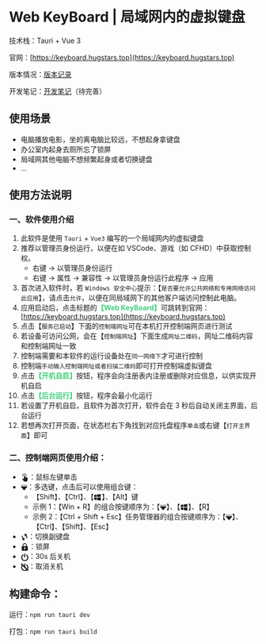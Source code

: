# Web KeyBoard | 局域网内的虚拟键盘

技术栈：Tauri + Vue 3

官网：[https://keyboard.hugstars.top](https://keyboard.hugstars.top)

版本情况：[版本记录](./VERSION.md)

开发笔记：[开发笔记](./NOTE.md)（待完善）

## 使用场景

- 电脑播放电影，坐的离电脑比较远，不想起身拿键盘
- 办公室内起身去厕所忘了锁屏
- 局域网其他电脑不想频繁起身或者切换键盘
- ...

## 使用方法说明

### 一、软件使用介绍

1. 此软件是使用 `Tauri` + `Vue3` 编写的一个局域网内的虚拟键盘
2. 推荐以管理员身份运行，以便在如 VSCode、游戏（如 CFHD）中获取控制权。
   - 右键 → 以管理员身份运行
   - 右键 → 属性 → 兼容性 → 以管理员身份运行此程序 → 应用
3. 首次进入软件时，若 `Windows 安全中心`提示：【`是否要允许公共网络和专用网络访问此应用`】，请点击`允许`，以便在同局域网下的其他客户端访问控制此电脑。
4. 应用启动后，点击标题的<b style="color:#41CF7D">【Web KeyBoard】</b>可跳转到官网：[https://keyboard.hugstars.top](https://keyboard.hugstars.top)
5. 点击【`服务已启动`】下面的`控制端网址`可在本机打开控制端网页进行测试
6. 若设备可访问公网，会在【`控制端网址`】下面生成`网址二维码`，网址二维码内容和控制端网址一致
7. 控制端需要和本软件的运行设备处在`同一网络下`才可进行控制
8. 控制端`手动输入控制端网址或者扫描二维码`即可打开控制端虚拟键盘
9. 点击<b style="color:#41CF7D">【开机自启】</b>按钮，程序会向注册表内注册或删除对应信息，以供实现开机自启
10. 点击<b style="color:#41CF7D">【后台运行】</b>按钮，程序会最小化运行
11. 若设置了开机自启，且软件为首次打开，软件会在 3 秒后自动关闭主界面，后台运行
12. 若想再次打开页面，在状态栏右下角找到对应托盘程序`单击`或右键【`打开主界面`】即可

### 二、控制端网页使用介绍：

- <svg style="width: 1rem;height: 1rem;vertical-align: middle;fill: currentColor;overflow: hidden;" viewBox="0 0 1024 1024" version="1.1" xmlns="http://www.w3.org/2000/svg"><path d="M598.4 355.2l3.2-3.2c32-60.8 32-128 0-188.8-32-57.6-96-92.8-163.2-92.8-32 0-64 9.6-92.8 25.6-48 25.6-80 67.2-92.8 118.4-12.8 48-3.2 96 22.4 137.6l3.2 6.4H198.4v-3.2C172.8 288 172.8 220.8 198.4 160c41.6-96 134.4-160 240-160 32 0 67.2 6.4 99.2 19.2 64 25.6 115.2 73.6 140.8 137.6 28.8 64 28.8 134.4 0 198.4v3.2h-80z" ></path><path d="M854.4 569.6c-6.4-32-35.2-57.6-64-57.6-19.2 0-35.2 9.6-44.8 22.4v-6.4c0-38.4-28.8-67.2-60.8-67.2s-60.8 32-60.8 67.2v-35.2c0-38.4-28.8-67.2-60.8-67.2s-60.8 32-60.8 67.2V272c0-38.4-28.8-67.2-60.8-67.2S384 236.8 384 272v390.4c0 19.2-12.8 35.2-32 35.2h-9.6L256 659.2c-9.6-6.4-19.2-3.2-28.8-6.4-32-9.6-60.8 32-60.8 67.2 0 22.4 25.6 51.2 38.4 64l233.6 240h358.4c9.6-44.8 44.8-214.4 57.6-320 3.2-51.2 6.4-99.2 0-134.4z" ></path></svg>：鼠标左键单击
- <svg style="width: .8rem;height: .8rem;vertical-align: middle;fill: currentColor;overflow: hidden;" viewBox="0 0 1226 1024" version="1.1" xmlns="http://www.w3.org/2000/svg" ><path d="M1211.564373 375.395954L656.151534 1004.500731a57.398712 57.398712 0 0 1-86.167895 0L14.5708 375.395954a57.445264 57.445264 0 0 1 43.060672-95.431759h1110.872229a57.445264 57.445264 0 0 1 43.060672 95.431759z" ></path><path d="M20.808779 153.901169h1184.517615a20.715675 20.715675 0 0 0 20.669123-20.669123V20.669122A20.715675 20.715675 0 0 0 1205.326394 0H20.669122A20.715675 20.715675 0 0 0 0 20.669122v112.562924a20.948435 20.948435 0 0 0 20.808779 20.669123z" opacity=".5" ></path></svg>：多选键，点击后可以使用组合键：
  - 【Shift】、【Ctrl】、【<svg style="width: 1rem;height: 1rem;vertical-align: middle;fill: currentColor;overflow: hidden;" viewBox="0 0 1024 1024" version="1.1" xmlns="http://www.w3.org/2000/svg"><path d="M454.656 863.232l-1.024-343.04 455.68 2.048 0 409.6zM453.632 143.36l455.68-68.608 0 378.88-455.68 0 0-310.272zM65.536 519.168l325.632 1.024 0 336.896-325.632-52.224 0-285.696zM65.536 453.632l0-251.904 325.632-52.224 0 304.128-325.632 0z"></path></svg>】、【Alt】键
  - 示例 1：【Win + R】的组合按键顺序为：【<svg style="width: .8rem;height: .8rem;vertical-align: middle;fill: currentColor;overflow: hidden;" viewBox="0 0 1226 1024" version="1.1" xmlns="http://www.w3.org/2000/svg" ><path d="M1211.564373 375.395954L656.151534 1004.500731a57.398712 57.398712 0 0 1-86.167895 0L14.5708 375.395954a57.445264 57.445264 0 0 1 43.060672-95.431759h1110.872229a57.445264 57.445264 0 0 1 43.060672 95.431759z" ></path><path d="M20.808779 153.901169h1184.517615a20.715675 20.715675 0 0 0 20.669123-20.669123V20.669122A20.715675 20.715675 0 0 0 1205.326394 0H20.669122A20.715675 20.715675 0 0 0 0 20.669122v112.562924a20.948435 20.948435 0 0 0 20.808779 20.669123z" opacity=".5" ></path></svg>】、【<svg style="width: 1rem;height: 1rem;vertical-align: middle;fill: currentColor;overflow: hidden;" viewBox="0 0 1024 1024" version="1.1" xmlns="http://www.w3.org/2000/svg"><path d="M454.656 863.232l-1.024-343.04 455.68 2.048 0 409.6zM453.632 143.36l455.68-68.608 0 378.88-455.68 0 0-310.272zM65.536 519.168l325.632 1.024 0 336.896-325.632-52.224 0-285.696zM65.536 453.632l0-251.904 325.632-52.224 0 304.128-325.632 0z"></path></svg>】、【R】
  - 示例 2：【Ctrl + Shift + Esc】任务管理器的组合按键顺序为：【<svg style="width: .8rem;height: .8rem;vertical-align: middle;fill: currentColor;overflow: hidden;" viewBox="0 0 1226 1024" version="1.1" xmlns="http://www.w3.org/2000/svg" ><path d="M1211.564373 375.395954L656.151534 1004.500731a57.398712 57.398712 0 0 1-86.167895 0L14.5708 375.395954a57.445264 57.445264 0 0 1 43.060672-95.431759h1110.872229a57.445264 57.445264 0 0 1 43.060672 95.431759z" ></path><path d="M20.808779 153.901169h1184.517615a20.715675 20.715675 0 0 0 20.669123-20.669123V20.669122A20.715675 20.715675 0 0 0 1205.326394 0H20.669122A20.715675 20.715675 0 0 0 0 20.669122v112.562924a20.948435 20.948435 0 0 0 20.808779 20.669123z" opacity=".5" ></path></svg>】、【Ctrl】、【Shift】、【Esc】
- <svg style="width: .9rem;height: .9rem;vertical-align: middle;fill: currentColor;overflow: hidden;" viewBox="0 0 1024 1024" version="1.1" xmlns="http://www.w3.org/2000/svg"><path d="M768.263314 250.88l120.978286-73.362286s7.168-4.315429 4.534857-17.627428a52.882286 52.882286 0 0 0-19.456-18.139429C868.688457 140.141714 601.570743 8.045714 601.570743 8.045714S578.603886-7.899429 557.319314 5.046857c-17.846857 10.825143-16.749714 30.134857-16.749714 30.134857l-22.601143 312.758857s4.681143 17.188571 10.825143 28.379429c9.728 9.069714 16.822857 4.754286 16.822857 4.754286l113.883429-69.046857L780.624457 532.48s73.142857 184.905143 12.726857 221.622857c0 0 190.171429-120.32 93.549715-296.009143"></path><path d="M257.726171 726.308571L136.747886 799.670857s-5.12 8.045714-2.486857 21.430857c6.144 11.264 11.776 12.8 13.897142 16.530286 5.558857 1.609143 272.676571 133.705143 272.676572 133.705143s23.04 15.945143 44.397714 2.998857 20.187429-32.182857 20.187429-32.182857l20.626285-316.562286s-2.633143-13.385143-8.777142-24.649143c-11.776-12.726857-18.944-8.411429-18.944-8.411428l-113.810286 69.046857-121.270857-220.598857S170.101029 256.146286 230.590171 219.428571c0 0-190.171429 120.246857-93.549714 296.009143"></path></svg>：切换副键盘
- <svg style="width: 1rem;height: 1rem;vertical-align: middle;fill: currentColor;overflow: hidden;" viewBox="0 0 1024 1024" version="1.1" xmlns="http://www.w3.org/2000/svg"><path d="M835.82781 987.91619H145.700571c-24.966095 0-44.958476-20.577524-44.958476-46.372571V446.171429c0-25.795048 20.138667-46.567619 44.958476-46.567619h74.947048V291.303619C220.842667 137.362286 341.625905 12.678095 490.788571 12.678095c149.113905 0 270.140952 124.68419 270.140953 278.820572V399.847619h75.093333c24.81981 0 44.909714 20.772571 44.909714 46.567619v495.518476a45.738667 45.738667 0 0 1-45.104761 45.982476zM445.830095 711.92381v90.307047c0 25.6 20.138667 46.567619 44.958476 46.567619 24.966095 0 45.104762-20.821333 45.104762-46.567619V711.92381c26.624-15.993905 44.909714-45.592381 44.909715-80.067048 0-51.346286-40.277333-92.94019-90.014477-92.940191-49.590857 0-89.86819 41.593905-89.86819 92.940191a92.16 92.16 0 0 0 44.909714 80.067048z m224.792381-420.620191c0-102.741333-80.457143-185.880381-180.028952-185.880381-99.376762 0-179.931429 83.139048-179.931429 185.880381v108.348952h360.009143V291.303619z"></path></svg>：锁屏
- <svg style="width: 1.1em;height: 1.1em;vertical-align: middle;fill: currentColor;overflow: hidden;" viewBox="0 0 1024 1024" version="1.1" xmlns="http://www.w3.org/2000/svg"><path d="M540.8 534.4c32-16 32-12.8 32-260.8 0-203.2 0-225.6-9.6-241.6s-38.4-32-57.6-32c-19.2 0-48 12.8-57.6 28.8s-9.6 28.8-12.8 232c-3.2 241.6 0 244.8 32 267.2 22.4 16 51.2 16 73.6 6.4z m48 484.8C827.2 977.6 993.6 780.8 993.6 544c0-131.2-51.2-251.2-144-344C804.8 160 782.4 144 756.8 144c-38.4 0-67.2 32-67.2 70.4 0 19.2 9.6 35.2 64 86.4 70.4 67.2 105.6 147.2 105.6 241.6 0 150.4-102.4 286.4-248 331.2-54.4 16-147.2 16-200 0-54.4-16-121.6-60.8-156.8-99.2-35.2-38.4-70.4-102.4-83.2-153.6-9.6-41.6-9.6-121.6 0-163.2 19.2-76.8 64-140.8 124.8-190.4 44.8-35.2 54.4-57.6 38.4-92.8-12.8-25.6-44.8-44.8-76.8-35.2-51.2 12.8-137.6 105.6-180.8 190.4-32 62.4-44.8 116.8-44.8 195.2-3.2 64 0 83.2 9.6 124.8 41.6 174.4 169.6 305.6 340.8 356.8 38.4 12.8 64 16 118.4 16 30.4 0 75.2 0 88-3.2z"></path></svg>：30s 后关机
- <svg style="width: 1.1em;height: 1.1em;vertical-align: middle;fill: currentColor;overflow: hidden;" viewBox="0 0 1024 1024" version="1.1" xmlns="http://www.w3.org/2000/svg"><path d="M540.8 534.4c32-16 32-12.8 32-260.8 0-203.2 0-225.6-9.6-241.6s-38.4-32-57.6-32c-19.2 0-48 12.8-57.6 28.8s-9.6 28.8-12.8 232c-3.2 241.6 0 244.8 32 267.2 22.4 16 51.2 16 73.6 6.4z m48 484.8C827.2 977.6 993.6 780.8 993.6 544c0-131.2-51.2-251.2-144-344C804.8 160 782.4 144 756.8 144c-38.4 0-67.2 32-67.2 70.4 0 19.2 9.6 35.2 64 86.4 70.4 67.2 105.6 147.2 105.6 241.6 0 150.4-102.4 286.4-248 331.2-54.4 16-147.2 16-200 0-54.4-16-121.6-60.8-156.8-99.2-35.2-38.4-70.4-102.4-83.2-153.6-9.6-41.6-9.6-121.6 0-163.2 19.2-76.8 64-140.8 124.8-190.4 44.8-35.2 54.4-57.6 38.4-92.8-12.8-25.6-44.8-44.8-76.8-35.2-51.2 12.8-137.6 105.6-180.8 190.4-32 62.4-44.8 116.8-44.8 195.2-3.2 64 0 83.2 9.6 124.8 41.6 174.4 169.6 305.6 340.8 356.8 38.4 12.8 64 16 118.4 16 30.4 0 75.2 0 88-3.2z"></path><path d="M25.137849 146.514072A85.80985 85.80985 0 0 1 146.514073 25.137849l852.364189 852.364189a85.80985 85.80985 0 0 1-121.307958 121.307958z m0 0"></path></svg>：取消关机

## 构建命令：

运行：`npm run tauri dev`

打包：`npm run tauri build`
